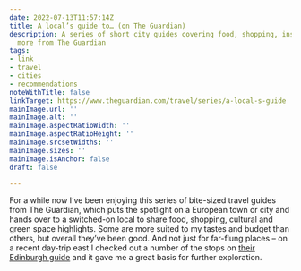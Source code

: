 ```yaml
---
date: 2022-07-13T11:57:14Z
title: A local’s guide to… (on The Guardian)
description: A series of short city guides covering food, shopping, inspiration and
  more from The Guardian
tags:
- link
- travel
- cities
- recommendations
noteWithTitle: false
linkTarget: https://www.theguardian.com/travel/series/a-local-s-guide
mainImage.url: ''
mainImage.alt: ''
mainImage.aspectRatioWidth: ''
mainImage.aspectRatioHeight: ''
mainImage.srcsetWidths: ''
mainImage.sizes: ''
mainImage.isAnchor: false
draft: false

---
```

For a while now I’ve been enjoying this series of bite-sized travel guides from The Guardian, which puts the spotlight on a European town or city and hands over to a switched-on local to share food, shopping, cultural and green space highlights. Some are more suited to my tastes and budget than others, but overall they’ve been good. And not just for far-flung places – on a recent day-trip east I checked out a number of the stops on [their Edinburgh guide](https://www.theguardian.com/travel/2021/dec/19/locals-guide-to-edinburgh-bookshops-restaurants-parks-cocktail-bars) and it gave me a great basis for further exploration.
